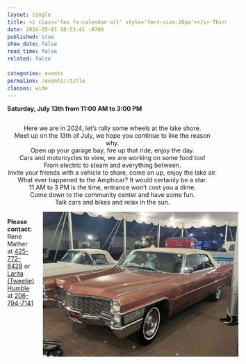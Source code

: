 ```yaml
---
layout: single
title: <i class='fas fa-calendar-alt' style='font-size:26px'></i> Third Annual Wheels at the Lake
date: 2024-05-01 10:53:41 -0700
published: true
show_date: false
read_time: false
related: false

categories: events
permalink: /events/:title
classes: wide
---
```

**Saturday, July 13th from 11:00 AM to 3:00 PM**

<div style="display: flex; justify-content: space-between; align-items: start;">
  <div style="flex: 1; margin-right: 20px; text-align: center;">
    <p>
    Here we are in 2024, let’s rally some wheels at the lake shore.<br>
    Meet up on the 13th of July, we hope you continue to like the reason why.<br>
    Open up your garage bay, fire up that ride, enjoy the day.<br>
    Cars and motorcycles to view, we are working on some food too!<br>
    From electric to steam and everything between.<br>
    Invite your friends with a vehicle to share, come on up, enjoy the lake air.<br>
    What ever happened to the Amphicar? It would certainly be a star.<br>
    11 AM to 3 PM is the time, entrance won’t cost you a dime.<br>
    Come down to the community center and have some fun.<br>
    Talk cars and bikes and relax in the sun.
    </p>
  </div>
</div>

<div style="display: flex; justify-content: space-between; align-items: start;">
  <div style="flex: 1; margin-right: 20px;">
    <p>
    <b>Please contact:</b><br>
    Rene Mather at <a href="tel:4257726428">425-772-6428</a> or<br>
    <a href="mailto:larita_humble@frontier.com">Larita (Tweetie) Humble</a> at <a href="tel:2067947141">206-794-7141</a>
    </p>
  </div>
  <img src="/_lfs/images/event_wheels.png" alt="Wheels at the Lake" style="width: 450px; height: auto;">
</div>